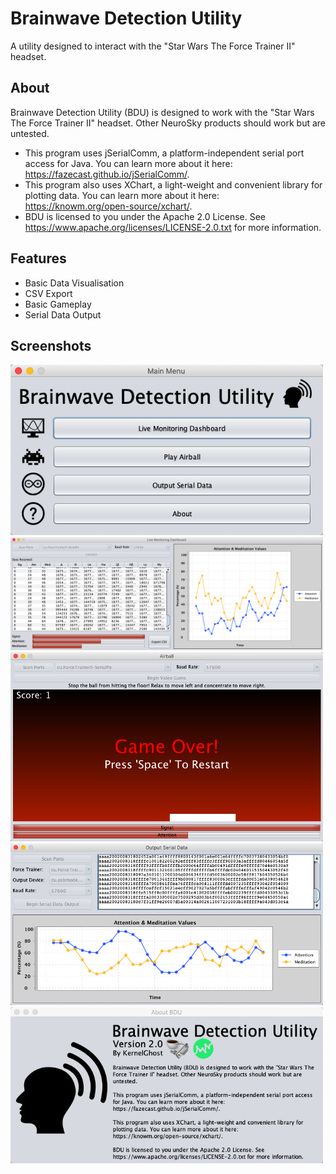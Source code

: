 # Brainwave Detection Utility
A utility designed to interact with the "Star Wars The Force Trainer II" headset.

## About
Brainwave Detection Utility (BDU) is designed to work with the "Star Wars The Force Trainer II" headset. Other NeuroSky products should work but are untested.
- This program uses jSerialComm, a platform-independent serial port access for Java. You can learn more about it here: https://fazecast.github.io/jSerialComm/.
- This program also uses XChart, a light-weight and convenient library for plotting data. You can learn more about it here: https://knowm.org/open-source/xchart/.
- BDU is licensed to you under the Apache 2.0 License. See https://www.apache.org/licenses/LICENSE-2.0.txt for more information.

## Features
* Basic Data Visualisation
* CSV Export
* Basic Gameplay
* Serial Data Output

## Screenshots
<img src="./readme_images/BDU_Main_Menu.png" width="500" alt="BDU Main Menu">
<img src="./readme_images/BDU_Dashboard.png" width="500" alt="BDU Dashboard">
<img src="./readme_images/BDU_Airball_Game.png" width="500" alt="Airball Game">
<img src="./readme_images/BDU_Serial.png" width="500" alt="BDU Serial Out">
<img src="./readme_images/BDU_About.png" width="500" alt="BDU About Screen">
